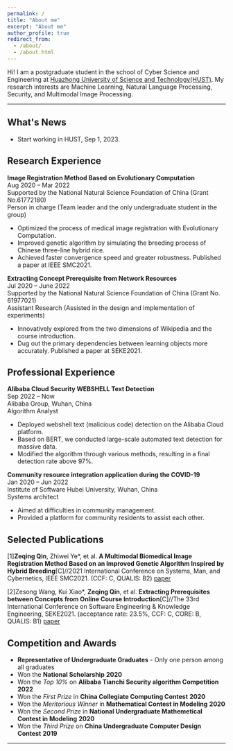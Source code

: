 ```yaml
---
permalink: /
title: "About me"
excerpt: "About me"
author_profile: true
redirect_from: 
  - /about/
  - /about.html
---
```


Hi! I am a postgraduate student in the school of Cyber Science and Engineering at [Huazhong University of Science and Technology(HUST)](http://english.hust.edu.cn/). My research interests are Machine Learning, Natural Language Processing, Security, and Multimodal Image Processing.

---

## What's News
* Start working in HUST, Sep 1, 2023.

## Research Experience
**Image Registration Method Based on Evolutionary Computation** <br>
Aug 2020 – Mar 2022 <br>
Supported by the National Natural Science Foundation of China (Grant No.61772180) <br>
Person in charge (Team leader and the only undergraduate student in the group) <br>
* Optimized the process of medical image registration with Evolutionary Computation.
* Improved genetic algorithm by simulating the breeding process of Chinese three-line hybrid rice.
* Achieved faster convergence speed and greater robustness. Published a paper at IEEE SMC2021.

**Extracting Concept Prerequisite from Network Resources** <br>
Jul 2020 – June 2022 <br>
Supported by the National Natural Science Foundation of China (Grant No. 61977021) <br>
Assistant Research (Assisted in the design and implementation of experiments) <br>
* Innovatively explored from the two dimensions of Wikipedia and the course introduction.
* Dug out the primary dependencies between learning objects more accurately. Published a paper at
SEKE2021.

## Professional Experience
**Alibaba Cloud Security WEBSHELL Text Detection** <br>
Sep 2022 – Now <br>
Alibaba Group, Wuhan, China <br>
Algorithm Analyst <br>
* Deployed webshell text (malicious code) detection on the Alibaba Cloud platform.
* Based on BERT, we conducted large-scale automated text detection for massive data.
* Modified the algorithm through various methods, resulting in a final detection rate above 97%.

**Community resource integration application during the COVID-19** <br>
Jan 2020 – Jun 2022 <br>
Institute of Software Hubei University, Wuhan, China <br>
Systems architect <br>
* Aimed at difficulties in community management.
* Provided a platform for community residents to assist each other.


## Selected Publications <br>
[1]**Zeqing Qin**, Zhiwei Ye*, et al. **A Multimodal Biomedical Image Registration Method Based on an Improved Genetic Algorithm Inspired by Hybrid Breeding**[C]//2021 International Conference on Systems, Man, and Cybernetics, IEEE SMC2021. (CCF: C, QUALIS: B2) [paper](https://ieeexplore.ieee.org/document/9658798)

[2]Zesong Wang, Kui Xiao*, **Zeqing Qin**, et al. **Extracting Prerequisites between Concepts from Online Course Introduction**[C]//The 33rd International Conference on Software Engineering & Knowledge Engineering, SEKE2021. (acceptance rate: 23.5%, CCF: C, CORE: B, QUALIS: B1) [paper](https://ksiresearch.org/seke/seke21paper/paper172.pdf)


## Competition and Awards
* **Representative of Undergraduate Graduates** - Only one person among all graduates
* Won the **National Scholarship** **2020**
* Won the *Top 10%* on **Alibaba Tianchi Security algorithm Competition** **2022**
* Won the *First Prize* in **China Collegiate Computing Contest** **2020**
* Won the *Meritorious Winner* in **Mathematical Contest in Modeling** **2020**
* Won the *Second Prize* in **National Undergraduate Mathemetical Contest in Modeling** **2020** 
* Won the *Third Prize* on **China Undergraduate Computer Design Contest** **2019**

---

